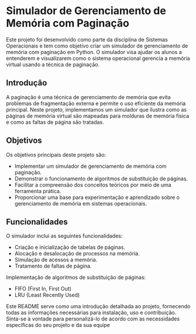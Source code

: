 # Simulador de Gerenciamento de Memória com Paginação

Este projeto foi desenvolvido como parte da disciplina de Sistemas Operacionais e tem como objetivo criar um simulador de gerenciamento de memória com paginação em Python. O simulador visa ajudar os alunos a entenderem e visualizarem como o sistema operacional gerencia a memória virtual usando a técnica de paginação.

## Introdução

A paginação é uma técnica de gerenciamento de memória que evita problemas de fragmentação externa e permite o uso eficiente da memória principal. Neste projeto, implementamos um simulador que ilustra como as páginas de memória virtual são mapeadas para molduras de memória física e como as faltas de página são tratadas.

## Objetivos

Os objetivos principais deste projeto são:

- Implementar um simulador de gerenciamento de memória com paginação.
- Demonstrar o funcionamento de algoritmos de substituição de páginas.
- Facilitar a compreensão dos conceitos teóricos por meio de uma ferramenta prática.
- Proporcionar uma base para experimentação e aprendizado sobre o gerenciamento de memória em sistemas operacionais.

## Funcionalidades

O simulador inclui as seguintes funcionalidades:

- Criação e inicialização de tabelas de páginas.
- Alocação e desalocação de processos na memória.
- Simulação de acessos a memória.
- Tratamento de faltas de página.

Implementação de algoritmos de substituição de páginas:

- FIFO (First In, First Out)
- LRU (Least Recently Used)

Este README serve como uma introdução detalhada ao projeto, fornecendo todas as informações necessárias para instalação, uso e contribuição. Sinta-se à vontade para personalizá-lo de acordo com as necessidades específicas do seu projeto e da sua equipe